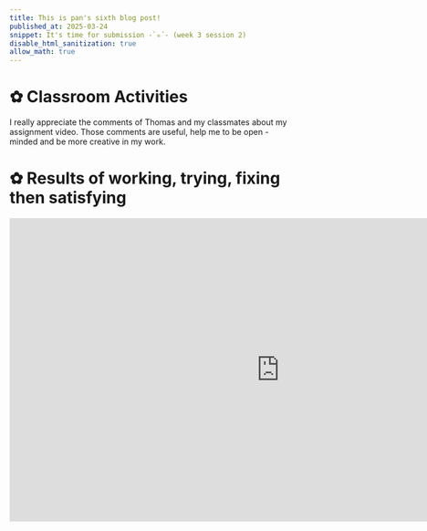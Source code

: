 ```yaml
---
title: This is pan's sixth blog post!
published_at: 2025-03-24
snippet: It's time for submission -`✮´- (week 3 session 2)
disable_html_sanitization: true
allow_math: true
---
```


# ✿ Classroom Activities
I really appreciate the comments of Thomas and my classmates about my assignment video. Those comments are useful, help me to be open - minded and be more creative in my work.

# ✿ Results of working, trying, fixing then satisfying

<iframe width="946" height="532" src="https://www.youtube.com/embed/K1QuebNPIqo" title="What makes me, ME!" frameborder="0" allow="accelerometer; autoplay; clipboard-write; encrypted-media; gyroscope; picture-in-picture; web-share" referrerpolicy="strict-origin-when-cross-origin" allowfullscreen></iframe>

<script type="module">

    console.log (`hello world! 🚀`)

    const iframe  = document.getElementById (`coding_train_video`)
    iframe.width  = iframe.parentNode.scrollWidth
    iframe.height = iframe.width * 9 / 16

</script>